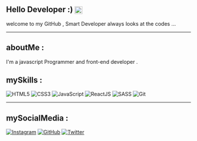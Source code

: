 ## Hello Developer :) <img src="https://media.giphy.com/media/hvRJCLFzcasrR4ia7z/giphy.gif" alt="wave" style="height: 1em; vertical-align: middle;">
welcome to my GitHub , Smart Developer always looks at the codes ...

---

## aboutMe :
I'm a javascript Programmer and front-end developer . 

## mySkills :
![HTML5](https://img.shields.io/badge/HTML5-ffe8e1?style=for-the-badge&logo=html5&logoColor=E34F26&labelColor=ffe8e1)
![CSS3](https://img.shields.io/badge/CSS3-dbeafe?style=for-the-badge&logo=css3&logoColor=1572B6&labelColor=dbeafe)
![JavaScript](https://img.shields.io/badge/JavaScript-fff8d1?style=for-the-badge&logo=javascript&logoColor=F7DF1E&labelColor=fff8d1)
![ReactJS](https://img.shields.io/badge/React.js-e6faff?style=for-the-badge&logo=react&logoColor=61DAFB&labelColor=e6faff)
![SASS](https://img.shields.io/badge/SASS-ffe4f1?style=for-the-badge&logo=sass&logoColor=CD6799&labelColor=ffe4f1)
![Git](https://img.shields.io/badge/Git-ffe1db?style=for-the-badge&logo=git&logoColor=F05033&labelColor=ffe1db)



---

## mySocialMedia :
[![Instagram](https://img.shields.io/badge/Instagram-%23E4405F.svg?logo=Instagram&logoColor=white)](https://www.instagram.com/realamirafshari)
[![GitHub](https://img.shields.io/badge/GitHub-%23121011.svg?logo=github&logoColor=white)](https://github.com/realamirafshari)
[![Twitter](https://img.shields.io/badge/X-%231DA1F2.svg?logo=Twitter&logoColor=white)](https://twitter.com/realamirafshari)
